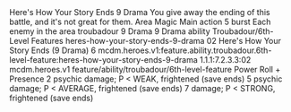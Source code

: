 <ability>
  <name>Here&apos;s How Your Story Ends</name>
  <cost>9 Drama</cost>
  <flavor>You give away the ending of this battle, and it&apos;s not great for them.</flavor>
  <keywords>
    <keyword>Area</keyword>
    <keyword>Magic</keyword>
  </keywords>
  <type>Main action</type>
  <distance>5 burst</distance>
  <target>Each enemy in the area</target>
  <metadata>
    <class>troubadour</class>
    <cost>9 Drama</cost>
    <cost_amount>9</cost_amount>
    <cost_resource>Drama</cost_resource>
    <feature_type>ability</feature_type>
    <file_dpath>Troubadour/6th-Level Features</file_dpath>
    <item_id>heres-how-your-story-ends-9-drama</item_id>
    <item_index>02</item_index>
    <item_name>Here&apos;s How Your Story Ends (9 Drama)</item_name>
    <level>6</level>
    <scc>mcdm.heroes.v1:feature.ability.troubadour.6th-level-feature:heres-how-your-story-ends-9-drama</scc>
    <scdc>1.1.1:7.2.3.3:02</scdc>
    <source>mcdm.heroes.v1</source>
    <type>feature/ability/troubadour/6th-level-feature</type>
  </metadata>
  <effects>
    <effect type="roll">
      <roll>Power Roll + Presence</roll>
      <t1>2 psychic damage; P &lt; WEAK, frightened (save ends)</t1>
      <t2>5 psychic damage; P &lt; AVERAGE, frightened (save ends)</t2>
      <t3>7 damage; P &lt; STRONG, frightened (save ends)</t3>
    </effect>
  </effects>
</ability>
